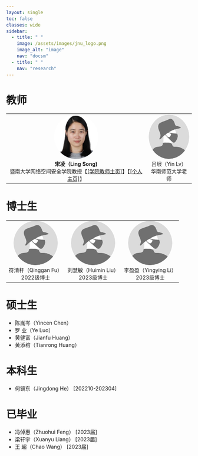 ```yaml
---
layout: single
toc: false
classes: wide
sidebar:
  - title: " "
    image: /assets/images/jnu_logo.png
    image_alt: "image"
    nav: "docsm"
  - title: " "
    nav: "research"  
---
```

<style type="text/css">
    .member-img-container img {
        width: 120px; 
        height: 120px; 
        border-radius: 50%;
        overflow: hidden;
    }
</style>

# 教师
<div class="member-img-container">
    <table width="100%">
        <tr align="center">
            <td>
                <div>
                    <img alt="member" src="/assets/images/members/mem-sl.jpg">
                </div>
                <div>
                    <span><b>宋凌（Ling Song)</b><br/>
                    <span>暨南大学网络空间安全学院教授【<a href="https://cybsec.jnu.edu.cn/2023/1120/c39591a781833/page.htm">[学院教师主页]</a>】【<a href="https://sites.google.com/view/ling-song/home">[个人主页]</a>】</span>
                </div>
            </td>
            <td>
                <div>
                    <img alt="member" src="/assets/images/members/mem-niming.png">
                </div>
                <div>
                    <span>吕垠（Yin Lv）</span><br/>
                    <span>华南师范大学老师</span>
                </div>
            </td>
        </tr>
    </table>
</div>
                      
# 博士生

<div class="member-img-container">
    <table width="100%">
         <tr align="center">
            <td>
                <div>
                    <img alt="member" src="/assets/images/members/mem-niming.png">
                </div>
                <div>
                    <span>符清杆（Qinggan Fu）</span><br/>
                    <span>2022级博士</span>
                </div>
            </td>
            <td>
                <div>
                    <img alt="member" src="/assets/images/members/mem-niming.png">
                </div>
                <div>
                    <span>刘慧敏（Huimin Liu）</span><br/>
                    <span>2023级博士</span>
                </div>
            </td>
            <td>
                <div>
                    <img alt="member" src="/assets/images/members/mem-niming.png">
                </div>
                <div>
                    <span>李盈盈（Yingying Li）</span><br/>
                    <span>2023级博士</span>
                </div>
            </td>
      </tr>
    </table>
</div>

# 硕士生

- 陈胤岑（Yincen Chen）
- 罗  业（Ye Luo）
- 黄健富（Jianfu Huang）
- 黄添榕（Tianrong Huang）

# 本科生

- 何镜东（Jingdong He）  [202210-202304]

# 已毕业

- 冯倬惠（Zhuohui Feng） [2023届]
- 梁轩宇（Xuanyu Liang） [2023届]
- 王  超（Chao Wang） [2023届]







